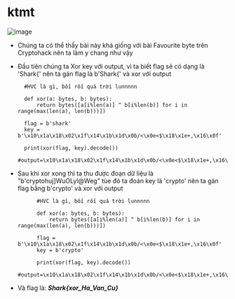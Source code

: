 # ktmt
![image](https://user-images.githubusercontent.com/128831586/232323670-7042b82a-20a3-40da-8d5b-78a6be1d5adb.png)
- Chúng ta có thể thấy bài này khá giống với bài Favourite byte trên Cryptohack nên ta làm y chang như vậy

- Đầu tiên chúng ta Xor key với output, vì ta biết flag sẻ có dạng là 'Shark{' nên ta gán flag là b'Shark{' và xor với output

        #HVC là gì, bối rối quá trời lunnnnn

        def xor(a: bytes, b: bytes):
            return bytes([a[i%len(a)] ^ b[i%len(b)] for i in range(max(len(a), len(b)))])

        flag = b'shark'
        key = b'\x10\x1a\x18\x02\x1f\x14\x1b\x1d\x0b/<\x0e<$\x18\x1e+,\x16\x0f'

        print(xor(flag, key).decode())
        #output=\x10\x1a\x18\x02\x1f\x14\x1b\x1d\x0b/<\x0e<$\x18\x1e+,\x16\x0f

- Sau khi xor xong thì ta thu được đoạn dữ liệu là "b'cryptohuj]WuOLyl@Weg" tùe đó ta đoán key là 'crypto' nên ta gán flag bằng b'crypto' và xor với output

            #HVC là gì, bối rối quá trời lunnnnn

            def xor(a: bytes, b: bytes):
                return bytes([a[i%len(a)] ^ b[i%len(b)] for i in range(max(len(a), len(b)))])

            flag = b'\x10\x1a\x18\x02\x1f\x14\x1b\x1d\x0b/<\x0e<$\x18\x1e+,\x16\x0f'
            key = b'crypto'

            print(xor(flag, key).decode())
            #output=\x10\x1a\x18\x02\x1f\x14\x1b\x1d\x0b/<\x0e<$\x18\x1e+,\x16\x0f

- Và flag là: ***Shark{xor_Ha_Van_Cu}***
